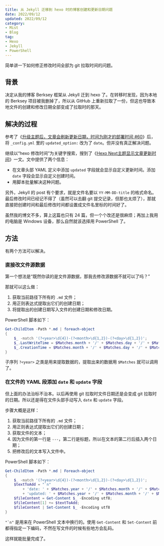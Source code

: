 ```yaml
---
title: 从 Jekyll 迁移到 hexo 时的博客创建和更新日期问题
date: 2022/09/12
updated: 2022/09/12
category: 
- Mist
- Blog
tag: 
- Hexo
- Jekyll
- PowerShell
---
```

简单讲一下如何修正修改时间全部为 git 拉取时间的问题。

<!-- more -->

## 背景

决定从我的博客 Berksey 框架从 Jekyll 迁到 hexo 了。在转移时发现，因为本地的 Berksey 项目被我删掉了，所以从 GitHub 上重新拉取了一份，但这也导致本地文件的创建和修改日期全部变成了拉取时的那天。

## 解决的过程

参考了《[升级主题后，文章会刷新更新日期，时间为刚才的部署时间 #60](https://github.com/YunYouJun/hexo-theme-yun/issues/60)》后，将 `_config.yml` 里的 `updated_option:` 改为了 `date`。但并没有真正解决问题。

继续以“hexo 修改时间”为关键字搜索，搜到了《[Hexo Next主题显示文章更新时间](https://www.voidking.com/dev-hexo-next-update-time/)》一文。文中提供了两个信息：

- 在文章头部 YAML 定义中添加 `updated` 字段就会显示自定义更新时间。添加 `date` 字段会显示自定义创建时间。
- 用脚本批量解决这种问题。

另外，Jekyll 的 post 有个要求，就是文件名要以 `YY-MM-DD-title` 的格式命名。最后修改时间已经记不得了（虽然可以去翻 git 提交记录，但那也太烦了），那就直接把创建时间和最后修改时间都设置成文件名里标的时间好了。

虽然我的博文不多，算上这篇也只有 24 篇，但一个个改还是很麻烦；再加上我用的电脑是 Windows 设备，那么自然就该选择用 PowerShell 了。

## 方法

有两个方法可以解决。

### 直接改文件源数据

第一个想法是“既然你读的是文件源数据，那我去修改源数据不就可以了吗？”

那就可以这么做：

1. 获取当前路径下所有的 `.md` 文件；
2. 用正则表达式提取出它们的创建日期；
3. 将提取出的创建日期写入文件的创建日期和修改日期。

PowerShell 脚本如下：

```powershell
Get-ChildItem -Path *.md | foreach-object
{
    $_ -match '(?<year>\d{4})-(?<month>\d{1,2})-(?<day>\d{1,2})'; 
    $_.LastWriteTime = $Matches.month + '/' + $Matches.day + '/' + $Matches.year + ' 00:00:00'; 
    $_.CreationTime = $Matches.month + '/' + $Matches.day + '/' + $Matches.year + ' 00:00:00'
} 
```

子序列 `?<year>` 之类是用来提取数据的，提取出来的数据用 `$Matches` 就可以调用了。

### 在文件的 YAML 段添加 `date` 和 `update` 字段

但上面的办法治标不治本。以后再使用 git 拉取时文件日期还是会变成 git 拉取时的日期。所以还是得在文件头部手动写入 `date` 和 `update` 字段。

步骤大概是这样：

1. 获取当前路径下所有的 `.md` 文件；
2. 用正则表达式提取出它们的创建日期；
3. 获取文件的文本；
4. 因为文件的第一行是 `---`，第二行是标题，所以在文本的第二行后插入两个日期；
5. 把修改后的文本写入文件中。

PowerShell 脚本如下：

```powershell
Get-ChildItem -Path *.md | Foreach-object
{
    $_ -match '(?<year>\d{4})-(?<month>\d{1,2})-(?<day>\d{1,2})';
    $textToAdd = "`n" 
        + 'date: ' + $Matches.year + '/' + $Matches.month + '/' + $Matches.day + "`n" 
        + 'updated: ' + $Matches.year + '/' + $Matches.month + '/' + $Matches.day;
    $fileContent = Get-Content $_ -Encoding utf8;
    $fileContent[1] += $textToAdd;
    $fileContent | Set-Content $_ -Encoding utf8
}
```

``"`n"`` 是用来在 PowerShell 文本中换行的。使用 `Get-Content` 和 `Set-Content` 前都得指定一下编码，不然在写文件的时候有些地方会乱码。

这样就能批量完成了。
